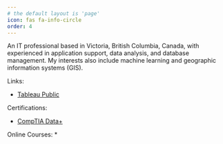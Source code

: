 ```yaml
---
# the default layout is 'page'
icon: fas fa-info-circle
order: 4
---
```


An IT professional based in Victoria, British Columbia, Canada, with experienced in application support, data analysis, and database management. My interests also include machine learning and geographic information systems (GIS).

Links:
* [Tableau Public](https://public.tableau.com/app/profile/roma.rico.flores)

Certifications:
* [CompTIA Data+](https://www.credly.com/badges/db7221a5-10d0-4f4d-9334-340813a3b4d6)

Online Courses:
* 